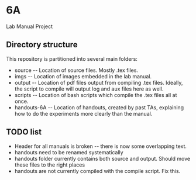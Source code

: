 # 6A
Lab Manual Project

## Directory structure

This repository is partitioned into several main folders:

* source -- Location of source files.  Mostly .tex files.
* imgs -- Location of images embedded in the lab manual.
* output -- Location of pdf files output from compiling .tex files.  Ideally,
  the script to compile will output log and aux files here as well.
* scripts -- Location of bash scripts which compile the .tex files all at once.
* handouts-6A -- Location of handouts, created by past TAs, 
explaining how to do the experiments more clearly than the manual.

## TODO list

* Header for all manuals is broken -- there is now some overlapping text.
* handouts need to be renamed systematically
* handouts folder currently contains both source and output.  Should move these
  files to the right places
* handouts are not currently compiled with the compile script.  Fix this.
